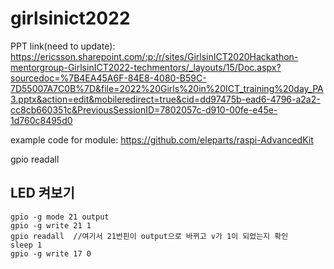 # girlsinict2022

PPT link(need to update):
https://ericsson.sharepoint.com/:p:/r/sites/GirlsinICT2020Hackathon-mentorgroup-GirlsinICT2022-techmentors/_layouts/15/Doc.aspx?sourcedoc=%7B4EA45A6F-84E8-4080-B59C-7D55007A7C0B%7D&file=2022%20Girls%20in%20ICT_training%20day_PA3.pptx&action=edit&mobileredirect=true&cid=dd97475b-ead6-4796-a2a2-cc8cb660351c&PreviousSessionID=7802057c-d910-00fe-e45e-1d760c8495d0

example code for module:
https://github.com/eleparts/raspi-AdvancedKit

gpio readall

## LED 켜보기<br/>
```
gpio -g mode 21 output
gpio -g write 21 1
gpio readall  //여기서 21번핀이 output으로 바뀌고 v가 1이 되었는지 확인
sleep 1
gpio -g write 17 0
```
